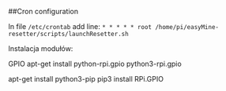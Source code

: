 ##Cron configuration

In file `/etc/crontab` add line:
`* * * * * root /home/pi/easyMine-resetter/scripts/launchResetter.sh`

Instalacja modułów:

GPIO
apt-get install python-rpi.gpio python3-rpi.gpio


apt-get install python3-pip
pip3 install RPi.GPIO
